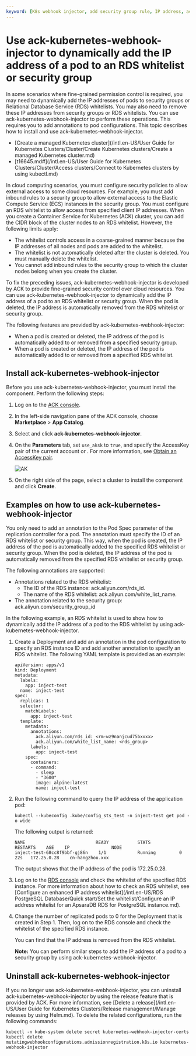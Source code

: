 ```yaml
---
keyword: [K8s webhook injector, add security group rule, IP address, ack-kubernetes-webhook-injector]
---
```


# Use ack-kubernetes-webhook-injector to dynamically add the IP address of a pod to an RDS whitelist or security group

In some scenarios where fine-grained permission control is required, you may need to dynamically add the IP addresses of pods to security groups or Relational Database Service \(RDS\) whitelists. You may also need to remove these IP addresses from security groups or RDS whitelists. You can use ack-kubernetes-webhook-injector to perform these operations. This requires you to add annotations to pod configurations. This topic describes how to install and use ack-kubernetes-webhook-injector.

-   [Create a managed Kubernetes cluster](/intl.en-US/User Guide for Kubernetes Clusters/Cluster/Create Kubernetes clusters/Create a managed Kubernetes cluster.md)
-   [t16645.md\#](/intl.en-US/User Guide for Kubernetes Clusters/Cluster/Access clusters/Connect to Kubernetes clusters by using kubectl.md)

In cloud computing scenarios, you must configure security policies to allow external access to some cloud resources. For example, you must add inbound rules to a security group to allow external access to the Elastic Compute Service \(ECS\) instances in the security group. You must configure an RDS whitelist to allow access from specified client IP addresses. When you create a Container Service for Kubernetes \(ACK\) cluster, you can add the CIDR block of the cluster nodes to an RDS whitelist. However, the following limits apply:

-   The whitelist controls access in a coarse-grained manner because the IP addresses of all nodes and pods are added to the whitelist.
-   The whitelist is not automatically deleted after the cluster is deleted. You must manually delete the whitelist.
-   You cannot add inbound rules to the security group to which the cluster nodes belong when you create the cluster.

To fix the preceding issues, ack-kubernetes-webhook-injector is developed by ACK to provide fine-grained security control over cloud resources. You can use ack-kubernetes-webhook-injector to dynamically add the IP address of a pod to an RDS whitelist or security group. When the pod is deleted, the IP address is automatically removed from the RDS whitelist or security group.

The following features are provided by ack-kubernetes-webhook-injector:

-   When a pod is created or deleted, the IP address of the pod is automatically added to or removed from a specified security group.
-   When a pod is created or deleted, the IP address of the pod is automatically added to or removed from a specified RDS whitelist.

## Install ack-kubernetes-webhook-injector

Before you use ack-kubernetes-webhook-injector, you must install the component. Perform the following steps:

1.  Log on to the [ACK console](https://cs.console.aliyun.com).

2.  In the left-side navigation pane of the ACK console, choose **Marketplace** \> **App Catalog**.

3.  Select and click **ack-kubernetes-webhook-injector**.

4.  On the **Parameters** tab, set `use_aksk` to `true`, and specify the AccessKey pair of the current account or . For more information, see [Obtain an AccessKey pair]().

    ![AK](https://static-aliyun-doc.oss-accelerate.aliyuncs.com/assets/img/en-US/6523149061/p179747.png)

5.  On the right side of the page, select a cluster to install the component and click **Create**.


## Examples on how to use ack-kubernetes-webhook-injector

You only need to add an annotation to the Pod Spec parameter of the replication controller for a pod. The annotation must specify the ID of an RDS whitelist or security group. This way, when the pod is created, the IP address of the pod is automatically added to the specified RDS whitelist or security group. When the pod is deleted, the IP address of the pod is automatically removed from the specified RDS whitelist or security group.

The following annotations are supported:

-   Annotations related to the RDS whitelist:
    -   The ID of the RDS instance: ack.aliyun.com/rds\_id.
    -   The name of the RDS whitelist: ack.aliyun.com/white\_list\_name.
-   The annotation related to the security group: ack.aliyun.com/security\_group\_id

In the following example, an RDS whitelist is used to show how to dynamically add the IP address of a pod to the RDS whitelist by using ack-kubernetes-webhook-injector.

1.  Create a Deployment and add an annotation in the pod configuration to specify an RDS instance ID and add another annotation to specify an RDS whitelist. The following YAML template is provided as an example:

    ```
    apiVersion: apps/v1
    kind: Deployment
    metadata:
      labels:
        app: inject-test
      name: inject-test
    spec:
      replicas: 1
      selector:
        matchLabels:
          app: inject-test
      template:
        metadata:
          annotations:
            ack.aliyun.com/rds_id: <rm-wz9nanjcud75bxxxx>
            ack.aliyun.com/white_list_name: <rds_group>
          labels:
            app: inject-test
        spec:
          containers:
          - command:
            - sleep
            - "3600"
            image: alpine:latest
            name: inject-test
    ```

2.  Run the following command to query the IP address of the application pod:

    ```
    kubectl --kubeconfig .kube/config_sts_test -n inject-test get pod -o wide
    ```

    The following output is returned:

    ```
    NAME                           READY           STATS        RESTARTS    AGE    IP                NODE
    inject-test-68cc8f9bbf-gj86n    1/1            Running         0        22s   172.25.0.28    cn-hangzhou.xxx
    ```

    The output shows that the IP address of the pod is 172.25.0.28.

3.  Log on to the [RDS console](https://rdsnext.console.aliyun.com/?spm=5176.2020520152.nav-right.2.469016ddzrU6KW#/detail/rm-bp12685y16w4zjz9d/security/whiteList?region=cn-hangzhou) and check the whitelist of the specified RDS instance. For more information about how to check an RDS whitelist, see [Configure an enhanced IP address whitelist](/intl.en-US/RDS PostgreSQL Database/Quick start/Set the whitelist/Configure an IP address whitelist for an ApsaraDB RDS for PostgreSQL instance.md).

4.  Change the number of replicated pods to 0 for the Deployment that is created in Step 1. Then, log on to the RDS console and check the whitelist of the specified RDS instance.

    You can find that the IP address is removed from the RDS whitelist.

    **Note:** You can perform similar steps to add the IP address of a pod to a security group by using ack-kubernetes-webhook-injector.


## Uninstall ack-kubernetes-webhook-injector

If you no longer use ack-kubernetes-webhook-injector, you can uninstall ack-kubernetes-webhook-injector by using the release feature that is provided by ACK. For more information, see [Delete a release](/intl.en-US/User Guide for Kubernetes Clusters/Release management/Manage releases by using Helm.md). To delete the related configurations, run the following commands:

```
kubectl -n kube-system delete secret kubernetes-webhook-injector-certs
kubectl delete mutatingwebhookconfigurations.admissionregistration.k8s.io kubernetes-webhook-injector
```

